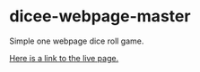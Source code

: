 # dicee-webpage-master
Simple one webpage dice roll game.




[Here is a link to the live page.](https://c-vargas.github.io/dicee-webpage-master/)
